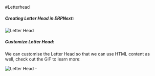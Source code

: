 <!-- add-breadcrumbs -->
#Letterhead

##### Creating Letter Head in ERPNext:

<img class="screenshot" alt="Letter Head" src="{{docs_base_url}}/assets/img/setup/managing-letterhead-te.png">

##### Customize Letter Head: 

We can customise the Letter Head so that we can use HTML content as well, check out the GIF to learn more:

<img class="screenshot" alt="Letter Head - " src="{{docs_base_url}}/assets/img/setup/managing-letterhead-1.gif">

